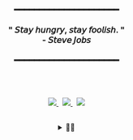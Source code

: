 <!--
**2eungwoo/2eungwoo** is a ✨ _special_ ✨ repository because its `README.md` (this file) appears on your GitHub profile.

Here are some ideas to get you started:

- 🔭 I’m currently working on ...
- 🌱 I’m currently learning ...
- 👯 I’m looking to collaborate on ...
- 🤔 I’m looking for help with ...
- 💬 Ask me about ...
- 📫 How to reach me: ...
- 😄 Pronouns: ...
- ⚡ Fun fact: ...
-->

<!-- ➖➖➖➖➖➖➖ 인용구 ➖➖➖➖➖➖➖ -->
<h3 align="center">
  ━━━━━━━━━━━━━━━━━━━━━<br/><br/>
  " 𝘚𝘵𝘢𝘺 𝘩𝘶𝘯𝘨𝘳𝘺, 𝘴𝘵𝘢𝘺 𝘧𝘰𝘰𝘭𝘪𝘴𝘩. "
  <br/> - 𝘚𝘵𝘦𝘷𝘦 𝘑𝘰𝘣𝘴 <br/><br/>
  ━━━━━━━━━━━━━━━━━━━━━
</h3>

<br/>

<!-- ➖➖➖➖➖➖➖ 방문자 hits : 이제 안되는듯 ➖➖➖➖➖➖➖ -->
<!-- <p align="center">
  <a href="https://hits.seeyoufarm.com"><img src="https://hits.seeyoufarm.com/api/count/incr/badge.svg?url=https%3A%2F%2Fgithub.com%2Fgngsn&count_bg=%23ED6DA3&title_bg=%2386757E&icon=github.svg&icon_color=%23E1DEDE&title=hits&edge_flat=false"/></a>
</p>  -->


<!-- ➖➖➖➖➖➖➖ 스킬셋 ➖➖➖➖➖➖➖ -->
<!-- <img src="https://skillicons.dev/icons?i=java,spring,mysql,aws,docker,git,nginx,redis&perline=4"/> -->


<br/>

<!-- ➖➖➖➖➖➖➖ 외부 링크 : 뱃지 버전 ➖➖➖➖➖➖➖ --> <!-- 괜찮은 색깔들 : 약간짙은회색 (2C3E50), 약간 파란색인데 데님진같은느낌 4338CA, 와인색:4B1D3F, 올리브색:525E4D, 청녹색:0D9488-->
<p align="center">
  <a href="https://2eungwoo.tistory.com/" target="_blank">
    <img src="https://img.shields.io/badge/🙂 Blog-white?style=for-the-badge&logo=tistory&logoColor=white&labelColor=4B1D3F" />
  </a>&nbsp;
  <a href="https://nonstop-snapper-a75.notion.site/2201f679d4cb80b68ee8e5a750202f39?pvs=74" target="_blank">
    <img src="https://img.shields.io/badge/🍪 Profile-white?style=for-the-badge&logo=notion&logoColor=white&labelColor=0D9488" />
  </a>&nbsp;
  <a href="mailto:localhost9843@gmail.com">
    <img src="https://img.shields.io/badge/☕ Mail-white?style=for-the-badge&logo=gmail&logoColor=white&labelColor=4338CA" />
  </a>
</p>

<!-- ➖➖➖➖➖➖➖ 외부 링크 : 순수 텍스트 버전 ➖➖➖➖➖➖➖ -->
<!-- 
<p align="center">
  <strong>
    <a href="https://2eungwoo.tistory.com/" target="_blank" style="text-decoration: none;"> 🙂 Blog </a><br/>
    <a href="https://nonstop-snapper-a75.notion.site/2201f679d4cb80b68ee8e5a750202f39?pvs=74" target="_blank" style="text-decoration: none;">&nbsp;&nbsp;   🍪 Profile</a><br/>
    <a href="mailto:localhost9843@gmail.com" style="text-decoration: none;"> ☕ Mail</a>
  </strong>
</p>
<p align="center"> -->

  
<br/>

<!-- ➖➖➖➖➖➖➖ 잔디먹는 뱀 ➖➖➖➖➖➖➖ -->
<div align="center">
  <details>
    <summary><strong>🐍🌳</strong></summary>
    <br/>
    <img src="https://github.com/2eungwoo/2eungwoo/blob/output/github-contribution-grid-snake.svg" alt="snake gif" />
  </details>
</div>
